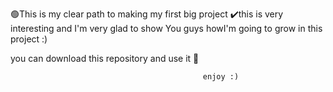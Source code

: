 🟢This is my clear path to making my first big project 
✔️this is very  interesting and I'm very glad to show You guys howI'm going to grow in this project :)


you can download this repository and use it 🌹

                                               enjoy :)
